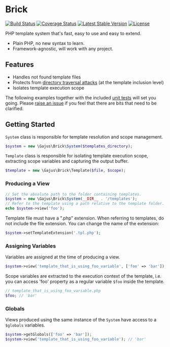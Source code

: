 # Brick

[![Build Status](https://travis-ci.org/gajus/brick.png?branch=master)](https://travis-ci.org/gajus/brick)
[![Coverage Status](https://coveralls.io/repos/gajus/brick/badge.png?branch=master)](https://coveralls.io/r/gajus/brick?branch=master)
[![Latest Stable Version](https://poser.pugx.org/gajus/brick/version.png)](https://packagist.org/packages/gajus/brick)
[![License](https://poser.pugx.org/gajus/brick/license.png)](https://packagist.org/packages/gajus/brick)

PHP template system that's fast, easy to use and easy to extend.

* Plain PHP, no new syntax to learn.
* Framework-agnostic, will work with any project.

## Features

* Handles not found template files
* Protects from [directory traversal attacks](http://en.wikipedia.org/wiki/Directory_traversal_attack) (at the template inclusion level)
* Isolates template execution scope

The following examples together with the included [unit tests](https://github.com/gajus/brick/tree/master/tests) will set you going. Please [raise an issue](https://github.com/gajus/brick/issues) if you feel that there are bits that need to be clarified.

## Getting Started

`System` class is responsible for template resolution and scope management.

```php
$system = new \Gajus\Brick\System($templates_directory);
```

`Template` class is responsible for isolating template execution scope, extracting scope variables and capturing the output buffer.

```php
$template = new \Gajus\Brick\Template($file, $scope);
```

### Producing a View

```php
// Set the absolute path to the folder containing templates.
$system = new \Gajus\Brick\System(__DIR__ . '/templates');
// Refer to the template using a path relative to the template folder.
echo $system->view('foo');
```

Template file must have a ".php" extension. When referring to templates, do not include the file extension. You can change the name of the extension:

```php
$system->setTemplateExtension('.tpl.php');
```

### Assigning Variables

Variables are assigned at the time of producing a view.

```php
$system->view('template_that_is_using_foo_variable', ['foo' => 'bar']);
```

Scope variables are extracted to the execution context of the template, i.e. you can access 'foo' property as a regular variable `$foo` inside the template.

```php
// template_that_is_using_foo_variable.php
$foo; // 'bar'
```

### Globals

Views produced using the same instance of the `System` have access to a `$globals` variables.

```php
$system->getGlobals(['foo' => 'bar']);
$system->view('template_that_is_using_foo_variable'); // 'bar'
```